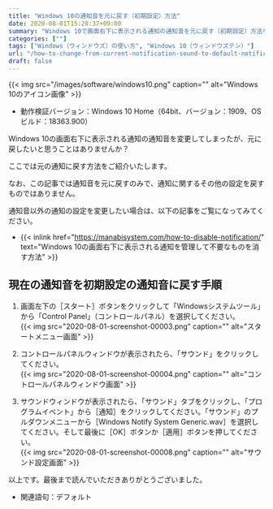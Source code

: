 ```yaml
---
title: "Windows 10の通知音を元に戻す（初期設定）方法"
date: 2020-08-01T15:28:37+09:00
summary: "Windows 10で画面右下に表示される通知の通知音を元に戻す（初期設定）方法をご紹介いたします。"
categories: [""]
tags: ["Windows（ウィンドウズ）の使い方", "Windows 10（ウィンドウズテン）"]
url: "/how-to-change-from-current-notification-sound-to-default-notification-sound"
draft: false
---
```


{{< img src="/images/software/windows10.png" caption="" alt="Windows 10のアイコン画像" >}}

- 動作検証バージョン：Windows 10 Home（64bit、バージョン：1909、OSビルド：18363.900）

Windows 10の画面右下に表示される通知の通知音を変更してしまったが、元に戻したいと思うことはありませんか？

ここでは元の通知に戻す方法をご紹介いたします。

なお、この記事では通知音を元に戻すのみで、通知に関するその他の設定を戻すものではありません。

通知音以外の通知の設定を変更したい場合は、以下の記事をご覧になってみてください。    
- {{< inlink href="https://manabisystem.com/how-to-disable-notification/" text="Windows 10の画面右下に表示される通知を管理して不要なものを消す方法" >}}

## 現在の通知音を初期設定の通知音に戻す手順

1. 画面左下の［スタート］ボタンをクリックして「Windowsシステムツール」から「Control Panel」（コントロールパネル）を選択してください。  
{{< img src="2020-08-01-screenshot-00003.png" caption="" alt="スタートメニュー画面" >}}

2. コントロールパネルウィンドウが表示されたら、「サウンド」をクリックしてください。  
{{< img src="2020-08-01-screenshot-00004.png" caption="" alt="コントロールパネルウィンドウ画面" >}}

3. サウンドウィンドウが表示されたら、「サウンド」タブをクリックし、「プログラムイベント」から［通知］をクリックしてください。「サウンド」のプルダウンメニューから［Windows Notify System Generic.wav］を選択してください。そして最後に［OK］ボタンか［適用］ボタンを押してください。  
{{< img src="2020-08-01-screenshot-00008.png" caption="" alt="サウンド設定画面" >}}

以上です。最後まで読んでいただきありがとうございました。

- 関連語句：デフォルト
